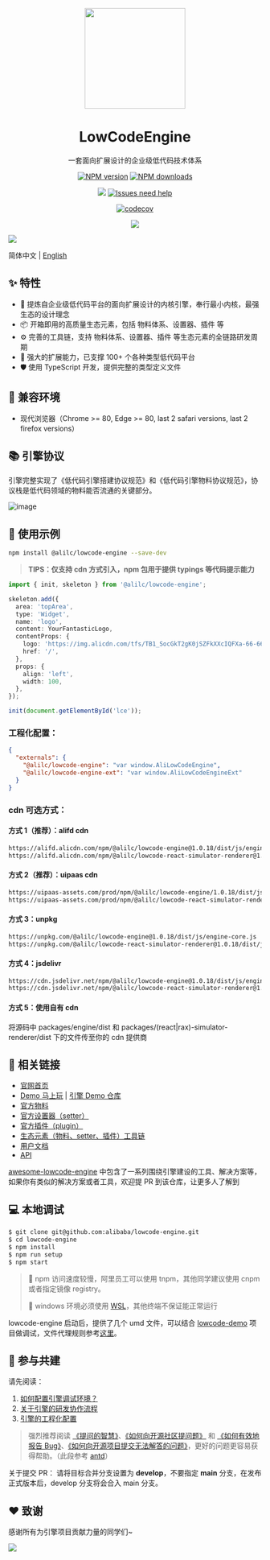 <p align="center">
  <a href="https://lowcode-engine.cn">
    <img width="200" src="https://img.alicdn.com/imgextra/i3/O1CN01i8K9cD1d0HU7TjDtv_!!6000000003673-2-tps-500-591.png">
  </a>
</p>

<h1 align="center">LowCodeEngine</h1>

<div align="center">

一套面向扩展设计的企业级低代码技术体系

[![NPM version][npm-image]][npm-url] [![NPM downloads][download-image]][download-url]

[![][issues-helper-image]][issues-helper-url] [![Issues need help][help-wanted-image]][help-wanted-url]

[![codecov][codecov-image-url]][codecov-url]

[![](https://img.shields.io/badge/LowCodeEngine-%E6%9F%A5%E7%9C%8B%E8%B4%A1%E7%8C%AE%E6%8E%92%E8%A1%8C%E6%A6%9C-orange)](https://opensource.alibaba.com/contribution_leaderboard/details?projectValue=lowcode-engine)

[npm-image]: https://img.shields.io/npm/v/@alilc/lowcode-engine.svg?style=flat-square
[npm-url]: http://npmjs.org/package/@alilc/lowcode-engine
[download-image]: https://img.shields.io/npm/dm/@alilc/lowcode-engine.svg?style=flat-square
[download-url]: https://npmjs.org/package/@alilc/lowcode-engine
[help-wanted-image]: https://flat.badgen.net/github/label-issues/alibaba/lowcode-engine/help%20wanted/open
[help-wanted-url]: https://github.com/alibaba/lowcode-engine/issues?q=is%3Aopen+is%3Aissue+label%3A%22help+wanted%22
[issues-helper-image]: https://img.shields.io/badge/using-issues--helper-orange?style=flat-square
[issues-helper-url]: https://github.com/actions-cool/issues-helper
[codecov-image-url]: https://codecov.io/gh/alibaba/lowcode-engine/branch/main/graph/badge.svg
[codecov-url]: https://codecov.io/gh/alibaba/lowcode-engine

</div>

[![](https://img.alicdn.com/imgextra/i2/O1CN01UhoS7C1sNNhySvfWi_!!6000000005754-2-tps-2878-1588.png)](https://lowcode-engine.cn)

简体中文 | [English](./README.md)

## ✨ 特性

- 🌈 提炼自企业级低代码平台的面向扩展设计的内核引擎，奉行最小内核，最强生态的设计理念
- 📦 开箱即用的高质量生态元素，包括 物料体系、设置器、插件 等
- ⚙️ 完善的工具链，支持 物料体系、设置器、插件 等生态元素的全链路研发周期
- 🔌 强大的扩展能力，已支撑 100+ 个各种类型低代码平台
- 🛡 使用 TypeScript 开发，提供完整的类型定义文件

## 🎯 兼容环境

- 现代浏览器（Chrome >= 80, Edge >= 80, last 2 safari versions, last 2 firefox versions）

## 📚 引擎协议

引擎完整实现了《低代码引擎搭建协议规范》和《低代码引擎物料协议规范》，协议栈是低代码领域的物料能否流通的关键部分。

![image](https://img.alicdn.com/imgextra/i3/O1CN01IisBcy1dNBIg16QFM_!!6000000003723-2-tps-1916-1070.png)

## 🌰 使用示例

```bash
npm install @alilc/lowcode-engine --save-dev
```

> **TIPS：仅支持 cdn 方式引入，npm 包用于提供 typings 等代码提示能力**

```ts
import { init, skeleton } from '@alilc/lowcode-engine';

skeleton.add({
  area: 'topArea',
  type: 'Widget',
  name: 'logo',
  content: YourFantasticLogo,
  contentProps: {
    logo: 'https://img.alicdn.com/tfs/TB1_SocGkT2gK0jSZFkXXcIQFXa-66-66.png',
    href: '/',
  },
  props: {
    align: 'left',
    width: 100,
  },
});

init(document.getElementById('lce'));
```

### 工程化配置：

```json
{
  "externals": {
    "@alilc/lowcode-engine": "var window.AliLowCodeEngine",
    "@alilc/lowcode-engine-ext": "var window.AliLowCodeEngineExt"
  }
}
```

### cdn 可选方式：

#### 方式 1（推荐）：alifd cdn

```html
https://alifd.alicdn.com/npm/@alilc/lowcode-engine@1.0.18/dist/js/engine-core.js
https://alifd.alicdn.com/npm/@alilc/lowcode-react-simulator-renderer@1.0.18/dist/js/react-simulator-renderer.js
```

#### 方式 2（推荐）：uipaas cdn

```html
https://uipaas-assets.com/prod/npm/@alilc/lowcode-engine/1.0.18/dist/js/engine-core.js
https://uipaas-assets.com/prod/npm/@alilc/lowcode-react-simulator-renderer/1.0.18/dist/js/react-simulator-renderer.js
```

#### 方式 3：unpkg

```html
https://unpkg.com/@alilc/lowcode-engine@1.0.18/dist/js/engine-core.js
https://unpkg.com/@alilc/lowcode-react-simulator-renderer@1.0.18/dist/js/react-simulator-renderer.js
```

#### 方式 4：jsdelivr

```html
https://cdn.jsdelivr.net/npm/@alilc/lowcode-engine@1.0.18/dist/js/engine-core.js
https://cdn.jsdelivr.net/npm/@alilc/lowcode-react-simulator-renderer@1.0.18/dist/js/react-simulator-renderer.js
```

#### 方式 5：使用自有 cdn

将源码中 packages/engine/dist 和 packages/(react|rax)-simulator-renderer/dist 下的文件传至你的 cdn 提供商

## 🔗 相关链接

- [官网首页](https://lowcode-engine.cn/)
- [Demo 马上玩](https://lowcode-engine.cn/demo) | [引擎 Demo 仓库](https://github.com/alibaba/lowcode-demo)
- [官方物料](https://github.com/alibaba/lowcode-materials)
- [官方设置器（setter）](https://github.com/alibaba/lowcode-engine-ext)
- [官方插件（plugin）](https://github.com/alibaba/lowcode-plugins)
- [生态元素（物料、setter、插件）工具链](https://lowcode-engine.cn/site/docs/guide/expand/editor/cli)
- [用户文档](https://lowcode-engine.cn/doc)
- [API](https://lowcode-engine.cn/site/docs/api/)

[awesome-lowcode-engine](https://github.com/lowcode-workspace/awesome-lowcode-engine) 中包含了一系列围绕引擎建设的工具、解决方案等，如果你有类似的解决方案或者工具，欢迎提 PR 到该仓库，让更多人了解到

## 💻 本地调试

```bash
$ git clone git@github.com:alibaba/lowcode-engine.git
$ cd lowcode-engine
$ npm install
$ npm run setup
$ npm start
```

> 📢 npm 访问速度较慢，阿里员工可以使用 tnpm，其他同学建议使用 cnpm 或者指定镜像 registry。
>
> 📢 windows 环境必须使用 [WSL](https://docs.microsoft.com/zh-cn/windows/wsl/install)，其他终端不保证能正常运行

lowcode-engine 启动后，提供了几个 umd 文件，可以结合 [lowcode-demo](https://github.com/alibaba/lowcode-demo) 项目做调试，文件代理规则参考[这里](https://lowcode-engine.cn/site/docs/participate/prepare#2-配置资源代理)。

## 🤝 参与共建

请先阅读：

1. [如何配置引擎调试环境？](https://lowcode-engine.cn/site/docs/participate/prepare)
2. [关于引擎的研发协作流程](https://lowcode-engine.cn/site/docs/participate/flow)
3. [引擎的工程化配置](https://lowcode-engine.cn/site/docs/participate/config)

> 强烈推荐阅读 [《提问的智慧》](https://github.com/ryanhanwu/How-To-Ask-Questions-The-Smart-Way)、[《如何向开源社区提问题》](https://github.com/seajs/seajs/issues/545) 和 [《如何有效地报告 Bug》](http://www.chiark.greenend.org.uk/%7Esgtatham/bugs-cn.html)、[《如何向开源项目提交无法解答的问题》](https://zhuanlan.zhihu.com/p/25795393)，更好的问题更容易获得帮助。（此段参考 [antd](https://github.com/ant-design/ant-design)）

关于提交 PR：
请将目标合并分支设置为 **develop**，不要指定 **main** 分支，在发布正式版本后，develop 分支将会合入 main 分支。

## ❤️ 致谢

感谢所有为引擎项目贡献力量的同学们~

<p>
<a href="https://github.com/alibaba/lowcode-engine/graphs/contributors"><img src="https://contrib.rocks/image?repo=alibaba/lowcode-engine" /></a>
</p>
